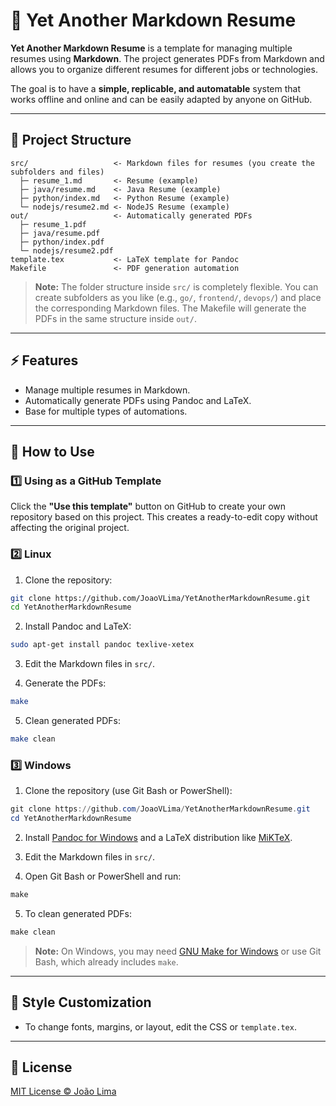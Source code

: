# 📝 Yet Another Markdown Resume

**Yet Another Markdown Resume** is a template for managing multiple resumes using **Markdown**.
The project generates PDFs from Markdown and allows you to organize different resumes for different jobs or technologies.

The goal is to have a **simple, replicable, and automatable** system that works offline and online and can be easily adapted by anyone on GitHub.

---

## 📁 Project Structure

```
src/                   <- Markdown files for resumes (you create the subfolders and files)
  ├─ resume_1.md       <- Resume (example)
  ├─ java/resume.md    <- Java Resume (example)
  ├─ python/index.md   <- Python Resume (example)
  └─ nodejs/resume2.md <- NodeJS Resume (example)
out/                   <- Automatically generated PDFs
  ├─ resume_1.pdf
  ├─ java/resume.pdf
  ├─ python/index.pdf
  └─ nodejs/resume2.pdf
template.tex           <- LaTeX template for Pandoc
Makefile               <- PDF generation automation
```

> **Note:** The folder structure inside `src/` is completely flexible.
> You can create subfolders as you like (e.g., `go/`, `frontend/`, `devops/`) and place the corresponding Markdown files.
> The Makefile will generate the PDFs in the same structure inside `out/`.

---

## ⚡ Features

* Manage multiple resumes in Markdown.
* Automatically generate PDFs using Pandoc and LaTeX.
* Base for multiple types of automations.

---

## 🚀 How to Use

### 1️⃣ Using as a GitHub Template

Click the **"Use this template"** button on GitHub to create your own repository based on this project.
This creates a ready-to-edit copy without affecting the original project.

### 2️⃣ Linux

1. Clone the repository:

```bash
git clone https://github.com/JoaoVLima/YetAnotherMarkdownResume.git
cd YetAnotherMarkdownResume
```

2. Install Pandoc and LaTeX:

```bash
sudo apt-get install pandoc texlive-xetex
```

3. Edit the Markdown files in `src/`.

4. Generate the PDFs:

```bash
make
```

5. Clean generated PDFs:

```bash
make clean
```

### 3️⃣ Windows

1. Clone the repository (use Git Bash or PowerShell):

```powershell
git clone https://github.com/JoaoVLima/YetAnotherMarkdownResume.git
cd YetAnotherMarkdownResume
```

2. Install [Pandoc for Windows](https://pandoc.org/installing.html) and a LaTeX distribution like [MiKTeX](https://miktex.org/download).

3. Edit the Markdown files in `src/`.

4. Open Git Bash or PowerShell and run:

```powershell
make
```

5. To clean generated PDFs:

```powershell
make clean
```

> **Note:** On Windows, you may need [GNU Make for Windows](https://www.gnu.org/software/make/) or use Git Bash, which already includes `make`.

---

## 🎨 Style Customization

* To change fonts, margins, or layout, edit the CSS or `template.tex`.

---

## 📄 License

[MIT License © João Lima](LICENSE)
